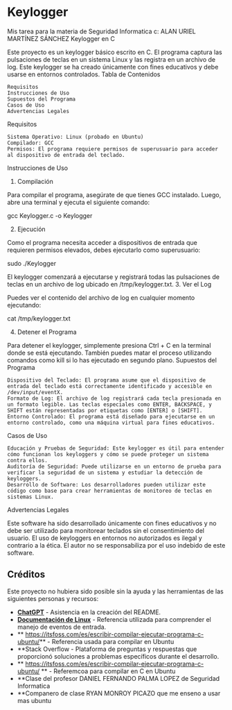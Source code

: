 # Keylogger
Mis tarea para la materia de Seguridad Informatica c:
ALAN URIEL MARTÍNEZ SÁNCHEZ
Keylogger en C

Este proyecto es un keylogger básico escrito en C. El programa captura las pulsaciones de teclas en un sistema Linux y las registra en un archivo de log. Este keylogger se ha creado únicamente con fines educativos y debe usarse en entornos controlados.
Tabla de Contenidos

    Requisitos
    Instrucciones de Uso
    Supuestos del Programa
    Casos de Uso
    Advertencias Legales

Requisitos

    Sistema Operativo: Linux (probado en Ubuntu)
    Compilador: GCC
    Permisos: El programa requiere permisos de superusuario para acceder al dispositivo de entrada del teclado.

Instrucciones de Uso
1. Compilación

Para compilar el programa, asegúrate de que tienes GCC instalado. Luego, abre una terminal y ejecuta el siguiente comando:

gcc Keylogger.c -o Keylogger

2. Ejecución

Como el programa necesita acceder a dispositivos de entrada que requieren permisos elevados, debes ejecutarlo como superusuario:

sudo ./Keylogger

El keylogger comenzará a ejecutarse y registrará todas las pulsaciones de teclas en un archivo de log ubicado en /tmp/keylogger.txt.
3. Ver el Log

Puedes ver el contenido del archivo de log en cualquier momento ejecutando:

cat /tmp/keylogger.txt

4. Detener el Programa

Para detener el keylogger, simplemente presiona Ctrl + C en la terminal donde se está ejecutando. También puedes matar el proceso utilizando comandos como kill si lo has ejecutado en segundo plano.
Supuestos del Programa

    Dispositivo del Teclado: El programa asume que el dispositivo de entrada del teclado está correctamente identificado y accesible en /dev/input/eventX.
    Formato de Log: El archivo de log registrará cada tecla presionada en un formato legible. Las teclas especiales como ENTER, BACKSPACE, y SHIFT están representadas por etiquetas como [ENTER] o [SHIFT].
    Entorno Controlado: El programa está diseñado para ejecutarse en un entorno controlado, como una máquina virtual para fines educativos.

Casos de Uso

    Educación y Pruebas de Seguridad: Este keylogger es útil para entender cómo funcionan los keyloggers y cómo se puede proteger un sistema contra ellos.
    Auditoría de Seguridad: Puede utilizarse en un entorno de prueba para verificar la seguridad de un sistema y estudiar la detección de keyloggers.
    Desarrollo de Software: Los desarrolladores pueden utilizar este código como base para crear herramientas de monitoreo de teclas en sistemas Linux.

Advertencias Legales

Este software ha sido desarrollado únicamente con fines educativos y no debe ser utilizado para monitorear teclados sin el consentimiento del usuario. El uso de keyloggers en entornos no autorizados es ilegal y contrario a la ética. El autor no se responsabiliza por el uso indebido de este software.

## Créditos

Este proyecto no hubiera sido posible sin la ayuda y las herramientas de las siguientes personas y recursos:

- **[ChatGPT](https://www.openai.com/)** - Asistencia en la creación del README.
- **[Documentación de Linux](https://www.kernel.org/doc/html/latest/input/input-programming.html)** - Referencia utilizada para comprender el manejo de eventos de entrada.
- ** https://itsfoss.com/es/escribir-compilar-ejecutar-programa-c-ubuntu/** - Referencia usada para compilar en Ubuntu
- **Stack Overflow - Plataforma de preguntas y respuestas que proporcionó soluciones a problemas específicos durante el desarrollo.
- ** https://itsfoss.com/es/escribir-compilar-ejecutar-programa-c-ubuntu/ ** - Referemcoa para compilar en C en Ubuntu
- **Clase del profesor DANIEL FERNANDO PALMA LOPEZ de Seguridad Informatica
- **Companero de clase RYAN MONROY PICAZO que me enseno a usar mas ubuntu
